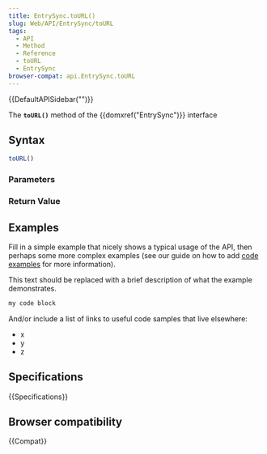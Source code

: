 ```yaml
---
title: EntrySync.toURL()
slug: Web/API/EntrySync/toURL
tags:
  - API
  - Method
  - Reference
  - toURL
  - EntrySync
browser-compat: api.EntrySync.toURL
---
```

{{DefaultAPISidebar("")}}

The **`toURL()`** method of the {{domxref("EntrySync")}} interface 

## Syntax

```js
toURL()
```

### Parameters



### Return Value



## Examples

Fill in a simple example that nicely shows a typical usage of the API, then perhaps some more complex examples (see our guide on how to add [code examples](/en-US/docs/MDN/Contribute/Structures/Code_examples) for more information).

This text should be replaced with a brief description of what the example demonstrates.

```js
my code block
```

And/or include a list of links to useful code samples that live elsewhere:

*   x
*   y
*   z

## Specifications

{{Specifications}}

## Browser compatibility

{{Compat}}

